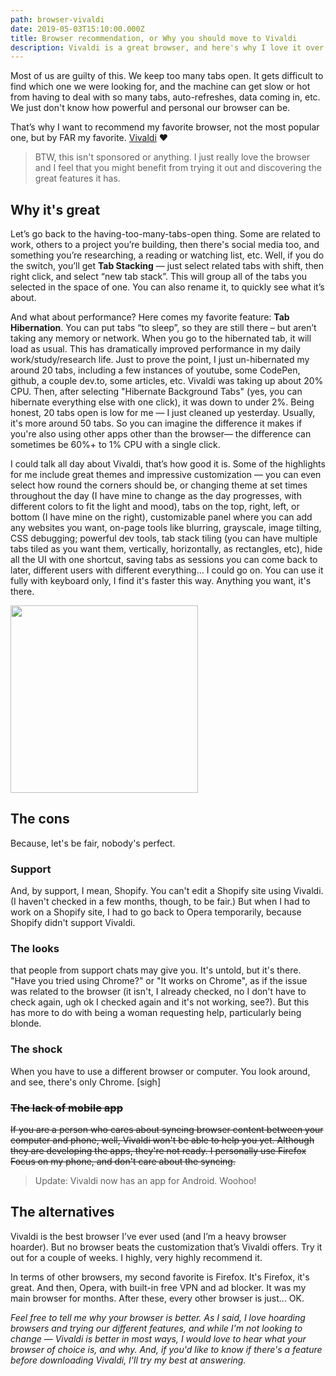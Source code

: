 ```yaml
---
path: browser-vivaldi
date: 2019-05-03T15:10:00.000Z
title: Browser recommendation, or Why you should move to Vivaldi
description: Vivaldi is a great browser, and here's why I love it over any other browser.
---
```


Most of us are guilty of this. We keep too many tabs open. It gets difficult to find which one we were looking for, and the machine can get slow or hot from having to deal with so many tabs, auto-refreshes, data coming in, etc. We just don't know how powerful and personal our browser can be.

That’s why I want to recommend my favorite browser, not the most popular one, but by FAR my favorite. [Vivaldi](https://vivaldi.com) ❤️

> BTW, this isn't sponsored or anything. I just really love the browser and I feel that you might benefit from trying it out and discovering the great features it has. 

## Why it's great

Let’s go back to the having-too-many-tabs-open thing. Some are related to work, others to a project you’re building, then there's social media too, and something you’re researching, a reading or watching list, etc. Well, if you do the switch, you’ll get **Tab Stacking** — just select related tabs with shift, then right click, and select “new tab stack”. This will group all of the tabs you selected in the space of one. You can also rename it, to quickly see what it’s about.

And what about performance? Here comes my favorite feature: **Tab Hibernation**. You can put tabs “to sleep”, so they are still there – but aren’t taking any memory or network. When you go to the hibernated tab, it will load as usual. This has dramatically improved performance in my daily work/study/research life.
Just to prove the point, I just un-hibernated my around 20 tabs, including a few instances of youtube, some CodePen, github, a couple dev.to, some articles, etc. Vivaldi was taking up about 20% CPU. Then, after selecting "Hibernate Background Tabs" (yes, you can hibernate everything else with one click), it was down to under 2%. Being honest, 20 tabs open is low for me — I just cleaned up yesterday. Usually, it's more around 50 tabs. So you can imagine the difference it makes if you're also using other apps other than the browser— the difference can sometimes be 60%+ to 1% CPU with a single click.


I could talk all day about Vivaldi, that’s how good it is. Some of the highlights for me include great themes and impressive customization — you can even select how round the corners should be, or changing theme at set times throughout the day (I have mine to change as the day progresses, with different colors to fit the light and mood), tabs on the top, right, left, or bottom (I have mine on the right), customizable panel where you can add any websites you want, on-page tools like blurring, grayscale, image tilting, CSS debugging; powerful dev tools, tab stack tiling (you can have multiple tabs tiled as you want them, vertically, horizontally, as rectangles, etc), hide all the UI with one shortcut, saving tabs as sessions you can come back to later, different users with different everything... I could go on. You can use it fully with keyboard only, I find it's faster this way. Anything you want, it's there.

<img src="https://thepracticaldev.s3.amazonaws.com/i/i8oboxadtoega66eob9v.png" height="300px">


## The cons
Because, let's be fair, nobody's perfect.

### Support
And, by support, I mean, Shopify. You can't edit a Shopify site using Vivaldi. (I haven't checked in a few months, though, to be fair.) But when I had to work on a Shopify site, I had to go back to Opera temporarily, because Shopify didn't support Vivaldi. 

### The looks
that people from support chats may give you. It's untold, but it's there. "Have you tried using Chrome?" or "It works on Chrome", as if the issue was related to the browser (it isn't, I already checked, no I don't have to check again, ugh ok I checked again and it's not working, see?). But this has more to do with being a woman requesting help, particularly being blonde. 

### The shock
When you have to use a different browser or computer. You look around, and see, there's only Chrome. [sigh]

### ~~The lack of mobile app~~
~~If you are a person who cares about syncing browser content between your computer and phone, well, Vivaldi won't be able to help you yet. Although they are developing the apps, they're not ready. I personally use Firefox Focus on my phone, and don't care about the syncing.~~

> Update: Vivaldi now has an app for Android. Woohoo!

## The alternatives

Vivaldi is the best browser I’ve ever used (and I’m a heavy browser hoarder). But no browser beats the customization that’s Vivaldi offers. Try it out for a couple of weeks. I highly, very highly recommend it.

In terms of other browsers, my second favorite is Firefox. It's Firefox, it's great. And then, Opera, with built-in free VPN and ad blocker. It was my main browser for months. 
After these, every other browser is just... OK. 

*Feel free to tell me why your browser is better. As I said, I love hoarding browsers and trying our different features, and while I'm not looking to change — Vivaldi is better in most ways, I would love to hear what your browser of choice is, and why. And, if you'd like to know if there's a feature before downloading Vivaldi, I'll try my best at answering.*